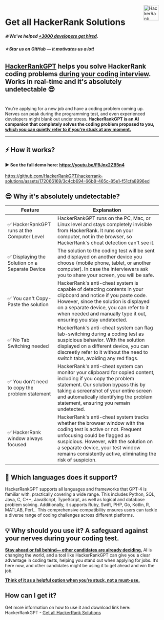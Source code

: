<a href="https://hackerrank.solutions/?s=github-repo">
    <img src="https://unicorn-cdn.b-cdn.net/3f5f7ac8-ee8d-4664-831f-7265116e914c/-/crop/852x195/29,41/-/preview/hackerrank-solutions.png" alt="HackerRank Solutions logo" title="HackerRank Solutions" align="right" height="50" />
</a>


# Get all HackerRank Solutions

##### :fire: We've helped <ins>**+3000 developers get hired**</ins>.
##### :star: Star us on GitHub — it motivates us a lot!

**[HackerRankGPT](https://hackerrank.solutions?s=github-repo) helps you solve HackerRank coding problems <ins>during your coding interview</ins>. 
Works in real-time and it's absolutely undetectable** 😎
<br />
<br />
---
You're applying for a new job and have a coding problem coming up. Nerves can peak during the programming test, and even experienced developers might blank out under stress. **HackerRankGPT is an AI companion that completely solves the coding problem proposed to you, <ins>which you can quietly refer to if you're stuck at any moment.</ins>**
***
## ⚡️ How it works?

#### ▶️ See the full demo here: https://youtu.be/F9Jnx2ZB5n4

https://github.com/HackerRankGPT/hackerrank-solutions/assets/172066169/3c4cb694-66b8-465c-85e1-f51cfa8996ed








## 😎 Why it's absolutely undetectable?

|Feature   | Explanation  |
|---|---|
|✅ HackerRankGPT runs at the Computer Level   |HackerRankGPT runs on the PC, Mac, or Linux level and stays completely invisible from HackerRank. It runs on your computer, not in the browser, so HackerRank's cheat detection can't see it.   |
|✅ Displaying the Solution on a Separate Device   |The solution to the coding test will be sent and displayed on another device you choose (mobile phone, tablet, or another computer). In case the interviewers ask you to share your screen, you will be safe.   |
|✅ You can't Copy-Paste the solution   | HackerRank's anti-cheat system is capable of detecting contents in your clipboard and notice if you paste code. However, since the solution is displayed on a separate device, you can refer to it when needed and manually type it out, ensuring you stay undetected.  |
|✅ No Tab Switching needed   | HackerRank's anti-cheat system can flag tab-switching during a coding test as suspicious behavior. With the solution displayed on a different device, you can discreetly refer to it without the need to switch tabs, avoiding any red flags.  |
|✅ You don't need to copy the problem statement   | HackerRank's anti-cheat system can monitor your clipboard for copied content, including if you copy the problem statement. Our solution bypass this by taking a screenshot of your entire screen and automatically identifying the problem statement, ensuring you remain undetected.  |
|✅ HackerRank window always focused   | HackerRank's anti-cheat system tracks whether the browser window with the coding test is active or not. Frequent unfocusing could be flagged as suspicious. However, with the solution on a separate device, your test window remains consistently active, eliminating the risk of suspicion.  |





## 🐍 Which languages does it support?
HackerRankGPT supports all languages and frameworks that GPT-4 is familiar with, practically covering a wide range. This includes Python, SQL, Java, C, C++, JavaScript, TypeScript, as well as logical and database problem solving. Additionally, it supports Ruby, Swift, PHP, Go, Kotlin, R, MATLAB, Perl... This comprehensive compatibility ensures users can tackle a diverse range of coding challenges across different platforms.
<br />

## 💡 Why should you use it? A safeguard against your nerves during your coding test.

**<ins>Stay ahead or fall behind— other candidates are already deciding.</ins>**
AI is changing the world, and a tool like HackerRankGPT can give you a clear advantage in coding tests, helping you stand out when applying for jobs. It’s here now, and other candidates might be using it to get ahead and win the job.

**<ins>Think of it as a helpful option when you’re stuck, not a must-use.</ins>**

## How can I get it?
Get more information on how to use it and download link here: HackerRankGPT - [Get all HackerRank Solutions](https://hackerrank.solutions?s=github-repo)
